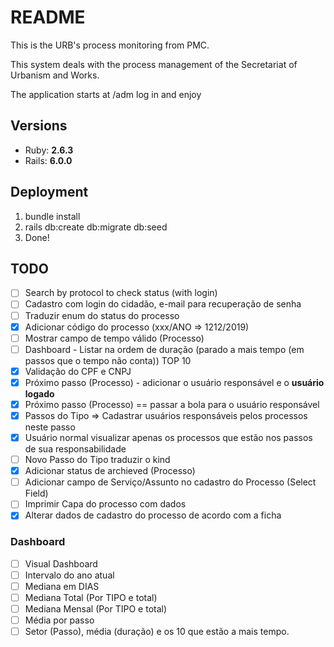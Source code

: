 # README

This is the URB's process monitoring from PMC.

This system deals with the process management of the Secretariat of Urbanism and Works.

The application starts at /adm log in and enjoy


## Versions
* Ruby: **2.6.3**
* Rails: **6.0.0**

## Deployment
1. bundle install
2. rails db:create db:migrate db:seed
3. Done!

## TODO

- [ ] Search by protocol to check status (with login)
- [ ] Cadastro com login do cidadão, e-mail para recuperação de senha
- [ ] Traduzir enum do status do processo
- [X] Adicionar código do processo (xxx/ANO => 1212/2019)
- [ ] Mostrar campo de tempo válido (Processo)
- [ ] Dashboard - Listar na ordem de duração (parado a mais tempo (em passos que o tempo não conta)) TOP 10
- [X] Validação do CPF e CNPJ
- [X] Próximo passo (Processo) - adicionar o usuário responsável e o **usuário logado**
- [X] Próximo passo (Processo) == passar a bola para o usuário responsável
- [X] Passos do Tipo => Cadastrar usuários responsáveis pelos processos neste passo
- [X] Usuário normal visualizar apenas os processos que estão nos passos de sua responsabilidade
- [ ] Novo Passo do Tipo traduzir o kind
- [X] Adicionar status de archieved (Processo)
- [ ] Adicionar campo de Serviço/Assunto no cadastro do Processo (Select Field)
- [ ] Imprimir Capa do processo com dados
- [X] Alterar dados de cadastro do processo de acordo com a ficha

### Dashboard

- [ ] Visual Dashboard
- [ ] Intervalo do ano atual
- [ ] Mediana em DIAS
- [ ] Mediana Total (Por TIPO e total)
- [ ] Mediana Mensal (Por TIPO e total)
- [ ] Média por passo
- [ ] Setor (Passo), média (duração) e os 10 que estão a mais tempo.